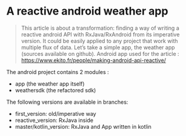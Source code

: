 # A reactive android weather app

> This article is about a transformation: finding a way of writing a reactive android API with RxJava/RxAndroid from its imperative version. It could be easily applied to any project that work with multiple flux of data. Let’s take a simple app, the weather app (sources available on github).
Android app used for the article : https://www.ekito.fr/people/making-android-api-reactive/

The android project contains 2 modules :
- app (the weather app itself)
- weathersdk (the refactored sdk)


The following versions are available in branches:
- first_version: old/imperative way
- reactive_version: RxJava inside
- master/kotlin_version: RxJava and App written in kotlin

